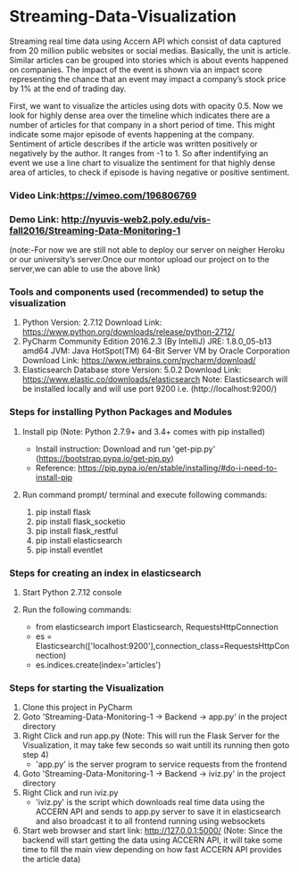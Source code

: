 # Streaming-Data-Visualization
Streaming real time data using Accern API which consist of data captured from 20 million public websites or social medias. Basically, the unit is article. Similar articles can be grouped into stories which is about events happened on companies. The impact of the event is shown via an impact score representing the chance that an event may impact a company’s stock price by 1% at the end of trading day. 

First, we want to visualize the articles using dots with opacity 0.5. Now we look for highly dense area over the timeline which indicates there are a number of articles for that company in a short period of time. This might indicate some major episode of events happening at the company. Sentiment of article describes if the article was written positively or negatively by the author. It ranges from -1 to 1. So after indentifying an event we use a line chart to visualize the sentiment for that highly dense area of articles, to check if episode is having negative or positive sentiment.

### Video Link:https://vimeo.com/196806769
### Demo Link: http://nyuvis-web2.poly.edu/vis-fall2016/Streaming-Data-Monitoring-1
(note:-For now we are still not able to deploy our server on neigher Heroku or our university’s server.Once our montor upload
our project on to the server,we can able to use the above link)

### Tools and components used (recommended) to setup the visualization
  1.  Python 
      Version: 2.7.12
      Download Link: https://www.python.org/downloads/release/python-2712/
  2.  PyCharm Community Edition 2016.2.3 (By IntelliJ)
      JRE: 1.8.0_05-b13 amd64
      JVM: Java HotSpot(TM) 64-Bit Server VM by Oracle Corporation
      Download Link: https://www.jetbrains.com/pycharm/download/
  3.  Elasticsearch Database store
      Version: 5.0.2
      Download Link: https://www.elastic.co/downloads/elasticsearch
      Note: Elasticsearch will be installed locally and will use port 9200 i.e. (http://localhost:9200/)
      
### Steps for installing Python Packages and Modules
  1.  Install pip (Note: Python 2.7.9+ and 3.4+ comes with pip installed)
      - Install instruction: Download and run 'get-pip.py' (https://bootstrap.pypa.io/get-pip.py)
      - Reference: https://pip.pypa.io/en/stable/installing/#do-i-need-to-install-pip
  2.  Run command prompt/ terminal and execute following commands:
  
        1.  pip install flask
        2.  pip install flask_socketio
        3.  pip install flask_restful
        4.  pip install elasticsearch
        5.  pip install eventlet

### Steps for creating an index in elasticsearch
  1.  Start Python 2.7.12 console
  2.  Run the following commands:
  
      - from elasticsearch import Elasticsearch, RequestsHttpConnection
      - es = Elasticsearch(['localhost:9200'],connection_class=RequestsHttpConnection)
      - es.indices.create(index='articles')
     
### Steps for starting the Visualization
  1.  Clone this project in PyCharm
  2.  Goto 'Streaming-Data-Monitoring-1 -> Backend -> app.py' in the project directory
  3.  Right Click and run app.py (Note: This will run the Flask Server for the Visualization, it may take few seconds so wait untill its running then goto step 4)
      - 'app.py' is the server program to service requests from the frontend
  4.  Goto 'Streaming-Data-Monitoring-1 -> Backend -> iviz.py' in the project directory
  5.  Right Click and run iviz.py
      - 'iviz.py' is the script which downloads real time data using the ACCERN API and sends to app.py server to save it in elasticsearch and also broadcast it to all frontend running using websockets
  6.  Start web browser and start link: http://127.0.0.1:5000/
(Note: Since the backend will start getting the data using ACCERN API, it will take some time to fill the main view depending on how fast ACCERN API provides the article data)
      

 
